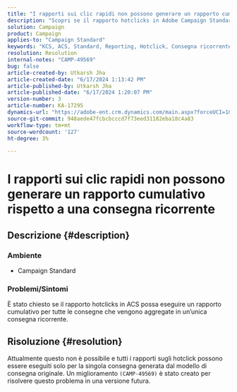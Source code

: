 ```yaml
---
title: "I rapporti sui clic rapidi non possono generare un rapporto cumulativo rispetto a una consegna ricorrente"
description: "Scopri se il rapporto hotclicks in Adobe Campaign Standard può eseguire un rapporto cumulativo per tutte le consegne che vengono raggruppate in un’unica consegna ricorrente."
solution: Campaign
product: Campaign
applies-to: "Campaign Standard"
keywords: "KCS, ACS, Standard, Reporting, Hotclick, Consegna ricorrente"
resolution: Resolution
internal-notes: "CAMP-49569"
bug: false
article-created-by: Utkarsh Jha
article-created-date: "6/17/2024 1:13:42 PM"
article-published-by: Utkarsh Jha
article-published-date: "6/17/2024 1:20:07 PM"
version-number: 3
article-number: KA-17295
dynamics-url: "https://adobe-ent.crm.dynamics.com/main.aspx?forceUCI=1&pagetype=entityrecord&etn=knowledgearticle&id=a6d7b567-ab2c-ef11-840a-002248084fbb"
source-git-commit: 948aede47fcbcbcccd7f73eed31182eba18c4a83
workflow-type: tm+mt
source-wordcount: '127'
ht-degree: 3%

---
```


# I rapporti sui clic rapidi non possono generare un rapporto cumulativo rispetto a una consegna ricorrente

## Descrizione {#description}


### <b>Ambiente</b>

- Campaign Standard




### <b>Problemi/Sintomi</b>

È stato chiesto se il rapporto hotclicks in ACS possa eseguire un rapporto cumulativo per tutte le consegne che vengono aggregate in un’unica consegna ricorrente.


## Risoluzione {#resolution}


Attualmente questo non è possibile e tutti i rapporti sugli hotclick possono essere eseguiti solo per la singola consegna generata dal modello di consegna originale. Un miglioramento `(CAMP-49569)` è stato creato per risolvere questo problema in una versione futura.

